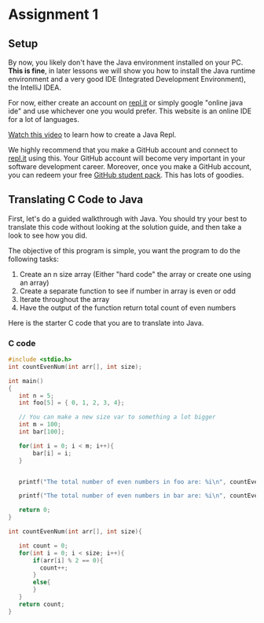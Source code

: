 # Assignment 1

## Setup
By now, you likely don't have the Java environment installed on your PC. **This is fine**, in later lessons we will show you how to install the Java runtime environment and a very good IDE (Integrated Development Environment), the IntelliJ IDEA.

For now, either create an account on [repl.it](https://replit.com/~) or simply google "online java ide" and use whichever one you would prefer. This website is an online IDE for a lot of languages.

[Watch this video](https://www.youtube.com/watch?v=iv-fJPRVBDU) to learn how to create a Java Repl.


We highly recommend that you make a GitHub account and connect to [repl.it](https://replit.com/~) using this. Your GitHub account will become very important in your software development career. Moreover, once you make a GitHub account, you can redeem your free [GitHub student pack](https://education.github.com/pack). This has lots of goodies.

## Translating C Code to Java
First, let's do a guided walkthrough with Java. You should try your best to translate this code without looking at the solution guide, and then take a look to see how you did.

The objective of this program is simple, you want the program to do the following tasks:

1. Create an n size array (Either "hard code" the array or create one using an array)
2. Create a separate function to see if number in array is even or odd
3. Iterate throughout the array
4. Have the output of the function return total count of even numbers


Here is the starter C code that you are to translate into Java.

### C code

```cpp
#include <stdio.h>
int countEvenNum(int arr[], int size);

int main()
{
   int n = 5;
   int foo[5] = { 0, 1, 2, 3, 4};

   // You can make a new size var to something a lot bigger
   int m = 100;
   int bar[100];

   for(int i = 0; i < m; i++){
       bar[i] = i;
   }


   printf("The total number of even numbers in foo are: %i\n", countEvenNum(foo, n));

   printf("The total number of even numbers in bar are: %i\n", countEvenNum(bar, m));

   return 0;
}

int countEvenNum(int arr[], int size){

   int count = 0;
   for(int i = 0; i < size; i++){
       if(arr[i] % 2 == 0){
         count++;
       }
       else{
       }
   }
   return count;
}
```
